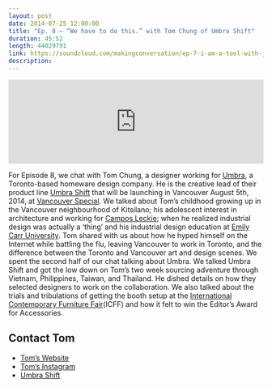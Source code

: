```yaml
---
layout: post
date: 2014-07-25 12:00:00
title: "Ep. 8 – “We have to do this.” with Tom Chung of Umbra Shift"
duration: 45:52
length: 44029791
link: https://soundcloud.com/makingconversation/ep-7-i-am-a-tool-with-jace-kim
description: 
---
```


<iframe width="100%" height="166" scrolling="no" frameborder="no" src="https://w.soundcloud.com/player/?url=https%3A//api.soundcloud.com/tracks/161454647%3Fsecret_token%3Ds-3NPEe&amp;color=ff5959&amp;auto_play=false&amp;hide_related=false&amp;show_comments=true&amp;show_user=true&amp;show_reposts=false"></iframe>

For Episode 8, we chat with Tom Chung, a designer working for [Umbra](http://www.umbra.com/), a Toronto-based homeware design company. He is the creative lead of their product line [Umbra Shift](http://www.umbrashift.com/) that will be launching in Vancouver August 5th, 2014, at [Vancouver Special](http://vanspecial.com/). We talked about Tom’s childhood growing up in the Vancouver neighbourhood of Kitsilano; his adolescent interest in architecture and working for [Campos Leckie](http://www.camposleckie.ca/); when he realized industrial design was actually a ‘thing’ and his industrial design education at [Emily Carr University](http://www.ecuad.ca/). Tom shared with us about how he hyped himself on the Internet while battling the flu, leaving Vancouver to work in Toronto, and the difference between the Toronto and Vancouver art and design scenes. We spent the second half of our chat talking about Umbra. We talked Umbra Shift and got the low down on Tom’s two week sourcing adventure through Vietnam, Philippines, Taiwan, and Thailand. He dished details on how they selected designers to work on the collaboration. We also talked about the trials and tribulations of getting the booth setup at the [International Contemporary Furniture Fair](http://www.icff.com/)(ICFF) and how it felt to win the Editor’s Award for Accessories.

## Contact Tom
- [Tom’s Website](http://tomchung.net/)
- [Tom’s Instagram](http://instagram.com/tom__chung)
- [Umbra Shift](http://www.umbrashift.com/)